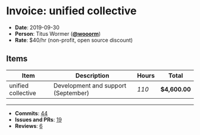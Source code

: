 # Invoice: unified collective

* **Date**: 2019-09-30
* **Person**: Titus Wormer ([**@wooorm**](https://github.com/wooorm))
* **Rate**: $40/hr (non-profit, open source discount)

## Items

| Item               | Description                         | Hours | Total         |
| ------------------ | ----------------------------------- | ----- | ------------- |
| unified collective | Development and support (September) | *110* | **$4,600.00** |

***

* **Commits**: [44](https://github.com/search?q=author%3Awooorm+committer-date%3A%222019-09-01..2019-10-01%22\&type=Commits)
* **Issues and PRs**: [19](https://github.com/search?q=author%3Awooorm+created%3A%222019-09-01..2019-10-01%22\&type=Issues)
* **Reviews**: [6](https://github.com/search?q=reviewed-by%3Awooorm+created%3A%222019-09-01..2019-10-01%22\&type=Issues)
